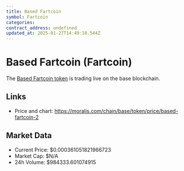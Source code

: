 ```yaml
---
title: Based Fartcoin
symbol: Fartcoin
categories: 
contract_address: undefined
updated_at: 2025-01-27T14:49:10.544Z
---
```


# Based Fartcoin (Fartcoin)
The [Based Fartcoin token](https://moralis.com/chain/base/token/price/based-fartcoin-2) is trading live on the base blockchain.

## Links
- Price and chart: https://moralis.com/chain/base/token/price/based-fartcoin-2

## Market Data
- Current Price: $0.000361051821966723
- Market Cap: $N/A
- 24h Volume: $984333.601074915

